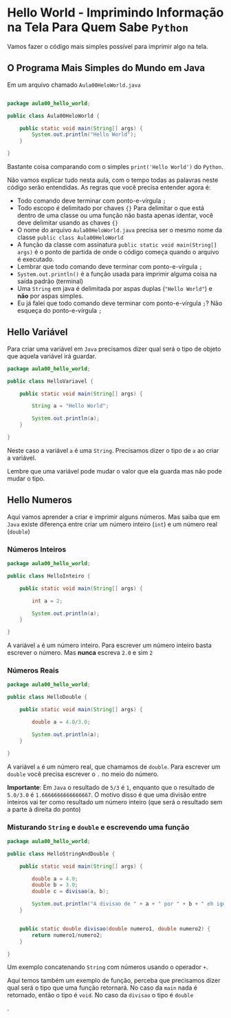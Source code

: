 # Hello World - Imprimindo Informação na Tela Para Quem Sabe `Python`

Vamos fazer o código mais simples possível para imprimir algo na tela.

## O Programa Mais Simples do Mundo em Java

Em um arquivo chamado `Aula00HeloWorld.java`
```java

package aula00_hello_world;

public class Aula00HeloWorld {

	public static void main(String[] args) {
		System.out.println("Hello World");
	}

}

```

Bastante coisa comparando com o simples `print('Hello World')` do `Python`.


Não vamos explicar tudo nesta aula, com o tempo todas as palavras neste código serão entendidas. As regras que você precisa entender agora é:
- Todo comando deve terminar com ponto-e-vírgula `;`
- Todo escopo é delimitado por chaves `{}` Para delimitar o que está dentro de uma classe ou uma função não basta apenas identar, você deve delimitar usando as chaves `{}`
- O nome do arquivo `Aula00HeloWorld.java` precisa ser o mesmo nome da classe `public class Aula00HeloWorld`
- A função da classe com assinatura `public static void main(String[] args)` é o ponto de partida de onde o código começa quando o arquivo é executado.
- Lembrar que todo comando deve terminar com ponto-e-vírgula `;`
- `System.out.println()` é a função usada para imprimir alguma coisa na saída padrão (terminal)
- Uma `String` em java é delimitada por aspas duplas (`"Hello World"`) e **não** por aspas simples.
- Eu já falei que todo comando deve terminar com ponto-e-vírgula `;`? Não esqueça do ponto-e-vírgula `;`

## Hello Variável

Para criar uma variável em `Java` precisamos dizer qual será o tipo de objeto que aquela variável irá guardar.

```java
package aula00_hello_world;

public class HelloVariavel {

	public static void main(String[] args) {

		String a = "Hello World";

		System.out.println(a);
	}

}
```

Neste caso a variável `a` é uma `String`. Precisamos dizer o tipo de `a` ao criar a variável.

Lembre que uma variável pode mudar o valor que ela guarda mas não pode mudar o tipo.

## Hello Numeros

Aqui vamos aprender a criar e imprimir alguns números. Mas saiba que em `Java` existe diferença entre criar um número inteiro (`int`) e um número real (`double`)

### Números Inteiros

```java
package aula00_hello_world;

public class HelloInteiro {

	public static void main(String[] args) {

		int a = 2;

		System.out.println(a);
	}

}

```

A variável `a` é um número inteiro. Para escrever um número inteiro basta escrever o número. Mas **nunca** escreva `2.0` e sim `2`

### Números Reais

```java
package aula00_hello_world;

public class HelloDouble {

	public static void main(String[] args) {

		double a = 4.0/3.0;

		System.out.println(a);
	}

}

```
A variável `a` é um número real, que chamamos de `double`. Para escrever um `double` você precisa escrever o `.` no meio do número.

**Importante**: Em `Java` o resultado de `5/3` é `1`, enquanto que o resultado de `5.0/3.0` é `1.6666666666666667`. O motivo disso é que uma divisão entre inteiros vai ter como resultado um número inteiro (que será o resultado sem a parte à direita do ponto)

### Misturando `String` e `double` e escrevendo uma função

```java
package aula00_hello_world;

public class HelloStringAndDouble {

	public static void main(String[] args) {

		double a = 4.0;
		double b = 3.0;
		double c = divisao(a, b);

		System.out.println("A divisao de " + a + " por " + b + " eh igual a " + c);
	}


	public static double divisao(double numero1, double numero2) {
		return numero1/numero2;
	}

}
```

Um exemplo concatenando `String` com números usando o operador `+`.

Aqui temos também um exemplo de função, perceba que precisamos dizer qual será o tipo que uma função retornará. No caso da `main` nada é retornado, então o tipo é `void`. No caso da `divisao` o tipo é `double`

.
